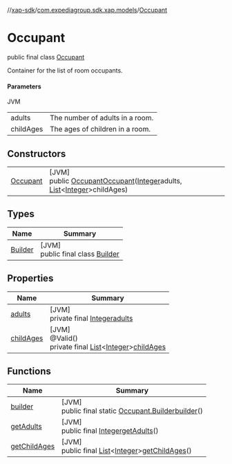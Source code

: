 //[xap-sdk](../../../index.md)/[com.expediagroup.sdk.xap.models](../index.md)/[Occupant](index.md)

# Occupant

public final class [Occupant](index.md)

Container for the list of room occupants.

#### Parameters

JVM

| | |
|---|---|
| adults | The number of adults in a room. |
| childAges | The ages of children in a room. |

## Constructors

| | |
|---|---|
| [Occupant](-occupant.md) | [JVM]<br>public [Occupant](index.md)[Occupant](-occupant.md)([Integer](https://docs.oracle.com/javase/8/docs/api/java/lang/Integer.html)adults, [List](https://docs.oracle.com/javase/8/docs/api/java/util/List.html)&lt;[Integer](https://docs.oracle.com/javase/8/docs/api/java/lang/Integer.html)&gt;childAges) |

## Types

| Name | Summary |
|---|---|
| [Builder](-builder/index.md) | [JVM]<br>public final class [Builder](-builder/index.md) |

## Properties

| Name | Summary |
|---|---|
| [adults](index.md#34073990%2FProperties%2F699445674) | [JVM]<br>private final [Integer](https://docs.oracle.com/javase/8/docs/api/java/lang/Integer.html)[adults](index.md#34073990%2FProperties%2F699445674) |
| [childAges](index.md#-35773877%2FProperties%2F699445674) | [JVM]<br>@Valid()<br>private final [List](https://docs.oracle.com/javase/8/docs/api/java/util/List.html)&lt;[Integer](https://docs.oracle.com/javase/8/docs/api/java/lang/Integer.html)&gt;[childAges](index.md#-35773877%2FProperties%2F699445674) |

## Functions

| Name | Summary |
|---|---|
| [builder](builder.md) | [JVM]<br>public final static [Occupant.Builder](-builder/index.md)[builder](builder.md)() |
| [getAdults](get-adults.md) | [JVM]<br>public final [Integer](https://docs.oracle.com/javase/8/docs/api/java/lang/Integer.html)[getAdults](get-adults.md)() |
| [getChildAges](get-child-ages.md) | [JVM]<br>public final [List](https://docs.oracle.com/javase/8/docs/api/java/util/List.html)&lt;[Integer](https://docs.oracle.com/javase/8/docs/api/java/lang/Integer.html)&gt;[getChildAges](get-child-ages.md)() |

